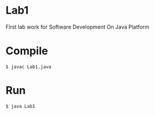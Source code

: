 # Lab1
First lab work for Software Development On Java Platform

# Compile
```shell
$ javac Lab1.java
```

# Run
```shell
$ java Lab1
```
